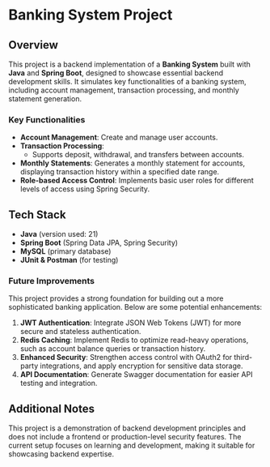 # Banking System Project

## Overview

This project is a backend implementation of a **Banking System** built with **Java** and **Spring Boot**, designed to showcase essential backend development skills. It simulates key functionalities of a banking system, including account management, transaction processing, and monthly statement generation.

### Key Functionalities

- **Account Management**: Create and manage user accounts.
- **Transaction Processing**: 
  - Supports deposit, withdrawal, and transfers between accounts.
- **Monthly Statements**: Generates a monthly statement for accounts, displaying transaction history within a specified date range.
- **Role-based Access Control**: Implements basic user roles for different levels of access using Spring Security.

## Tech Stack

- **Java** (version used: 21)
- **Spring Boot** (Spring Data JPA, Spring Security)
- **MySQL** (primary database)
- **JUnit & Postman** (for testing)

### Future Improvements

This project provides a strong foundation for building out a more sophisticated banking application. Below are some potential enhancements:

1. **JWT Authentication**: Integrate JSON Web Tokens (JWT) for more secure and stateless authentication.
2. **Redis Caching**: Implement Redis to optimize read-heavy operations, such as account balance queries or transaction history.
3. **Enhanced Security**: Strengthen access control with OAuth2 for third-party integrations, and apply encryption for sensitive data storage.
4. **API Documentation**: Generate Swagger documentation for easier API testing and integration.

## Additional Notes

This project is a demonstration of backend development principles and does not include a frontend or production-level security features. The current setup focuses on learning and development, making it suitable for showcasing backend expertise.
